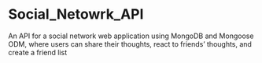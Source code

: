 # Social_Netowrk_API
An API for a social network web application using MongoDB and Mongoose ODM, where users can share their thoughts, react to friends’ thoughts, and create a friend list

